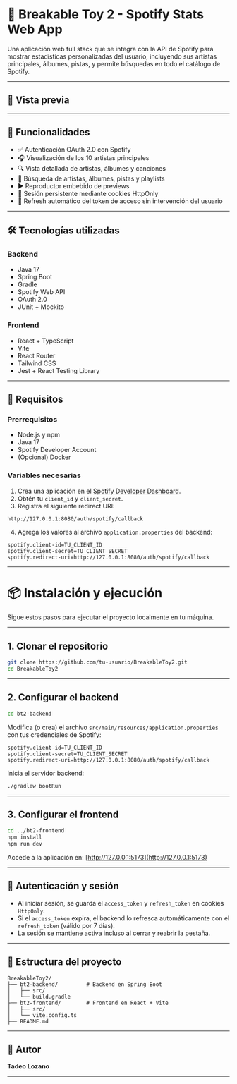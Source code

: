 # 🎵 Breakable Toy 2 - Spotify Stats Web App

Una aplicación web full stack que se integra con la API de Spotify para mostrar estadísticas personalizadas del usuario, incluyendo sus artistas principales, álbumes, pistas, y permite búsquedas en todo el catálogo de Spotify.

---

## 📸 Vista previa

<!-- Si tienes imágenes de la app, agrega aquí una captura de pantalla -->
<!-- ![Dashboard Preview](./Dashboard.png) -->

---

## 🚀 Funcionalidades

- ✅ Autenticación OAuth 2.0 con Spotify
- 🎧 Visualización de los 10 artistas principales
- 🔍 Vista detallada de artistas, álbumes y canciones
- 🧠 Búsqueda de artistas, álbumes, pistas y playlists
- ▶️ Reproductor embebido de previews
- 🔐 Sesión persistente mediante cookies HttpOnly
- 🔁 Refresh automático del token de acceso sin intervención del usuario

---

## 🛠️ Tecnologías utilizadas

### Backend
- Java 17
- Spring Boot
- Gradle
- Spotify Web API
- OAuth 2.0
- JUnit + Mockito

### Frontend
- React + TypeScript
- Vite
- React Router
- Tailwind CSS
- Jest + React Testing Library

---

## 🧪 Requisitos

### Prerrequisitos

- Node.js y npm
- Java 17
- Spotify Developer Account
- (Opcional) Docker

### Variables necesarias

1. Crea una aplicación en el [Spotify Developer Dashboard](https://developer.spotify.com/dashboard).
2. Obtén tu `client_id` y `client_secret`.
3. Registra el siguiente redirect URI:

```
http://127.0.0.1:8080/auth/spotify/callback
```

4. Agrega los valores al archivo `application.properties` del backend:

```properties
spotify.client-id=TU_CLIENT_ID
spotify.client-secret=TU_CLIENT_SECRET
spotify.redirect-uri=http://127.0.0.1:8080/auth/spotify/callback
```

---

# 📦 Instalación y ejecución

Sigue estos pasos para ejecutar el proyecto localmente en tu máquina.

---

## 1. Clonar el repositorio

```bash
git clone https://github.com/tu-usuario/BreakableToy2.git
cd BreakableToy2
```

---

## 2. Configurar el backend

```bash
cd bt2-backend
```

Modifica (o crea) el archivo `src/main/resources/application.properties` con tus credenciales de Spotify:

```properties
spotify.client-id=TU_CLIENT_ID
spotify.client-secret=TU_CLIENT_SECRET
spotify.redirect-uri=http://127.0.0.1:8080/auth/spotify/callback
```

Inicia el servidor backend:

```bash
./gradlew bootRun
```

---

## 3. Configurar el frontend

```bash
cd ../bt2-frontend
npm install
npm run dev
```

Accede a la aplicación en: [http://127.0.0.1:5173](http://127.0.0.1:5173)

---

## 🔐 Autenticación y sesión

- Al iniciar sesión, se guarda el `access_token` y `refresh_token` en cookies `HttpOnly`.
- Si el `access_token` expira, el backend lo refresca automáticamente con el `refresh_token` (válido por 7 días).
- La sesión se mantiene activa incluso al cerrar y reabrir la pestaña.

---

## 🧾 Estructura del proyecto

```
BreakableToy2/
├── bt2-backend/         # Backend en Spring Boot
│   ├── src/
│   └── build.gradle
├── bt2-frontend/        # Frontend en React + Vite
│   ├── src/
│   └── vite.config.ts
├── README.md
```

---

## 👤 Autor

**Tadeo Lozano**  

---
